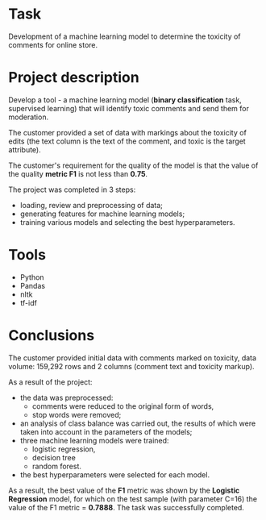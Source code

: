 # Task
Development of a machine learning model to determine the toxicity of comments for online store.

# Project description
Develop a tool - a machine learning model (**binary classification** task, supervised learning) that will identify toxic comments and send them for moderation.

The customer provided a set of data with markings about the toxicity of edits (the text column is the text of the comment, and toxic is the target attribute).

The customer's requirement for the quality of the model is that the value of the quality **metric F1** is not less than **0.75**.

The project was completed in 3 steps:
- loading, review and preprocessing of data;
- generating features for machine learning models;
- training various models and selecting the best hyperparameters.
  
# Tools
- Python
- Pandas
- nltk
- tf-idf

# Сonclusions
The customer provided initial data with comments marked on toxicity, data volume: 159,292 rows and 2 columns (comment text and toxicity markup).

As a result of the project:
- the data was preprocessed:
     -  comments were reduced to the original form of words,
     -  stop words were removed;
- an analysis of class balance was carried out, the results of which were taken into account in the parameters of the models;
- three machine learning models were trained:
     -  logistic regression,
     -  decision tree 
     -  random forest.
- the best hyperparameters were selected for each model.

As a result, the best value of the **F1** metric was shown by the **Logistic Regression** model, for which on the test sample (with parameter C=16) the value of the F1 metric = **0.7888**.
The task was successfully completed.
